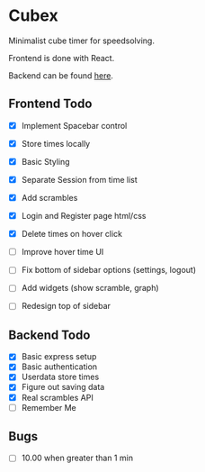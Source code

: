 # Cubex 

Minimalist cube timer for speedsolving. 

Frontend is done with React.

Backend can be found [here](https://github.com/D3REKZHANG/cubex-backend).

## Frontend Todo
- [x] Implement Spacebar control
- [x] Store times locally
- [x] Basic Styling
- [x] Separate Session from time list
- [x] Add scrambles
- [x] Login and Register page html/css
- [x] Delete times on hover click
- [ ] Improve hover time UI
- [ ] Fix bottom of sidebar options (settings, logout)
- [ ] Add widgets (show scramble, graph)
- [ ] Redesign top of sidebar 


## Backend Todo
- [x] Basic express setup
- [x] Basic authentication
- [x] Userdata store times
- [x] Figure out saving data
- [x] Real scrambles API
- [ ] Remember Me

## Bugs
- [ ] 10.00 when greater than 1 min  



